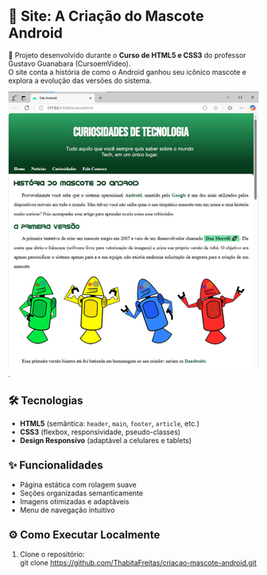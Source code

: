 # 🤖 Site: A Criação do Mascote Android  

📌 Projeto desenvolvido durante o **Curso de HTML5 e CSS3** do professor Gustavo Guanabara (CursoemVideo).  
O site conta a história de como o Android ganhou seu icônico mascote e explora a evolução das versões do sistema.  

![Preview do Site](imagens/preview-site.png).  

## 🛠️ Tecnologias  
- **HTML5** (semântica: `header`, `main`, `footer`, `article`, etc.)  
- **CSS3** (flexbox, responsividade, pseudo-classes)  
- **Design Responsivo** (adaptável a celulares e tablets)  

## ✨ Funcionalidades  
- Página estática com rolagem suave  
- Seções organizadas semanticamente  
- Imagens otimizadas e adaptáveis  
- Menu de navegação intuitivo  

## ⚙️ Como Executar Localmente  
1. Clone o repositório:  
git clone
https://github.com/ThabitaFreitas/criacao-mascote-android.git  
